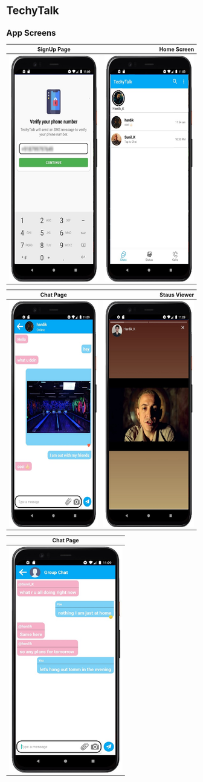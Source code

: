 # TechyTalk

App Screens
-------
| SignUp Page       |     Home Screen      | 
| ------------- | -----:|
| <img src ="otp.jpg" height = "600" width = "300">     | <img src ="home.jpg" height = "600" width = "300"> | 

| Chat Page        | Staus Viewer          | 
| ------------- | -----:|
| <img src ="chat.jpeg" height = "600" width = "300">    | <img src ="status.jpeg" height = "600" width = "300"> |

| Chat Page        | 
| ------------- |
| <img src ="group.jpeg" height = "600" width = "300">    |

